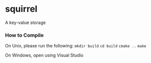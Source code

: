 # squirrel
A key-value storage


### How to Compile
On Unix, please run the following:
`mkdir build`
`cd build`
`cmake ..`
`make`

On Windows, open using Visual Studio